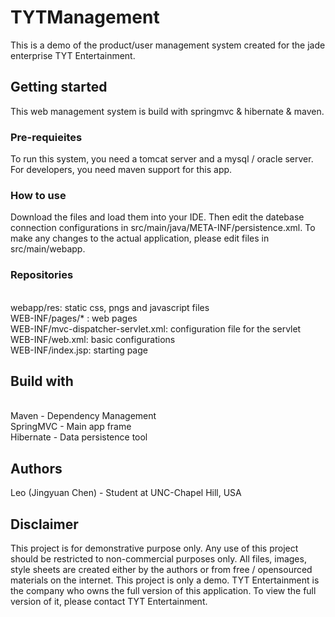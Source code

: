 # TYTManagement
This is a demo of the product/user management system created for the jade enterprise TYT Entertainment. 

## Getting started

This web management system is build with springmvc & hibernate & maven.

### Pre-requieites

To run this system, you need a tomcat server and a mysql / oracle server. For developers, you need maven support for this app.

### How to use

Download the files and load them into your IDE. Then edit the datebase connection configurations in src/main/java/META-INF/persistence.xml.
To make any changes to the actual application, please edit files in src/main/webapp.

### Repositories

 <br />webapp/res: static css, pngs and javascript files
 <br />WEB-INF/pages/* : web pages
 <br />WEB-INF/mvc-dispatcher-servlet.xml: configuration file for the servlet
 <br />WEB-INF/web.xml: basic configurations
 <br />WEB-INF/index.jsp: starting page

## Build with

 <br />Maven - Dependency Management
 <br />SpringMVC - Main app frame
 <br />Hibernate - Data persistence tool

## Authors

Leo (Jingyuan Chen) - Student at UNC-Chapel Hill, USA

## Disclaimer

This project is for demonstrative purpose only. Any use of this project should be restricted to non-commercial purposes only. 
All files, images, style sheets are created either by the authors or from free / opensourced materials on the internet. 
This project is only a demo. TYT Entertainment is the company who owns the full version of this application. To view the full version of it, please
contact TYT Entertainment.

